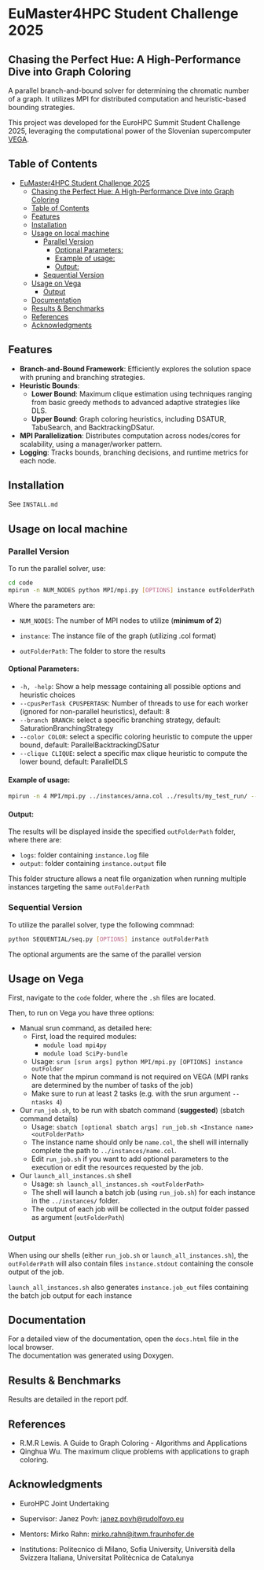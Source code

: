 # EuMaster4HPC Student Challenge 2025
## Chasing the Perfect Hue: A High-Performance Dive into Graph Coloring

A parallel branch-and-bound solver for determining the chromatic number of a graph. It utilizes MPI for distributed computation and heuristic-based bounding strategies.

This project was developed for the EuroHPC Summit Student Challenge 2025, leveraging the computational power of the Slovenian supercomputer [VEGA](https://izum.si/en/vega-en/).


## Table of Contents
- [EuMaster4HPC Student Challenge 2025](#eumaster4hpc-student-challenge-2025)
  - [Chasing the Perfect Hue: A High-Performance Dive into Graph Coloring](#chasing-the-perfect-hue-a-high-performance-dive-into-graph-coloring)
  - [Table of Contents](#table-of-contents)
  - [Features](#features)
  - [Installation](#installation)
  - [Usage on local machine](#usage-on-local-machine)
    - [Parallel Version](#parallel-version)
      - [Optional Parameters:](#optional-parameters)
      - [Example of usage:](#example-of-usage)
      - [Output:](#output)
    - [Sequential Version](#sequential-version)
  - [Usage on Vega](#usage-on-vega)
    - [Output](#output-1)
  - [Documentation](#documentation)
  - [Results \& Benchmarks](#results--benchmarks)
  - [References](#references)
  - [Acknowledgments](#acknowledgments)


## Features
- **Branch-and-Bound Framework**: Efficiently explores the solution space with pruning and branching strategies.
- **Heuristic Bounds**: 
  - **Lower Bound**: Maximum clique estimation using techniques ranging from basic greedy methods to advanced adaptive strategies like DLS.
  - **Upper Bound**: Graph coloring heuristics, including DSATUR, TabuSearch, and BacktrackingDSatur.
- **MPI Parallelization**: Distributes computation across nodes/cores for scalability, using a manager/worker pattern.
- **Logging**: Tracks bounds, branching decisions, and runtime metrics for each node.


## Installation

See ```INSTALL.md```

## Usage on local machine

### Parallel Version

To run the parallel solver, use:
   ```bash
   cd code
   mpirun -n NUM_NODES python MPI/mpi.py [OPTIONS] instance outFolderPath
   ```
   Where the parameters are:
   - ```NUM_NODES```: The number of MPI nodes to utilize (**minimum of 2**)
   - ```instance```: The instance file of the graph (utilizing .col format)

   - ```outFolderPath```: The folder to store the results

#### Optional Parameters:

   - ```-h, -help```: Show a help message containing all possible options and heuristic choices
   - ```--cpusPerTask CPUSPERTASK```: Number of threads to use for each worker (ignored for non-parallel heuristics), default: 8
   - ```--branch BRANCH```: select a specific branching strategy, default: SaturationBranchingStrategy
   - ```--color COLOR```: select a specific coloring heuristic to compute the upper bound, default: ParallelBacktrackingDSatur
   - ```--clique CLIQUE```: select a specific max clique heuristic to compute the lower bound, default: ParallelDLS

#### Example of usage:
```bash
mpirun -n 4 MPI/mpi.py ../instances/anna.col ../results/my_test_run/ --cpusPerTask 16 --branch SaturationBranchingStrategy --color ParallelBacktrackingDSatur --clique ParallelDLS
 ```

#### Output:
The results will be displayed inside the specified ```outFolderPath``` folder, where there are:

- ```logs```: folder containing ```instance.log``` file 
- ```output```: folder containing ```instance.output``` file

This folder structure allows a neat file organization when running multiple instances targeting the same ```outFolderPath``` 

### Sequential Version

To utilize the parallel solver, type the following commnad:
   ```bash
python SEQUENTIAL/seq.py [OPTIONS] instance outFolderPath
   ```

The optional arguments are the same of the parallel version

## Usage on Vega

First, navigate to the ```code``` folder, where the ```.sh``` files are located.

Then, to run on Vega you have three options:
- Manual srun command, as detailed <a link="https://en-vegadocs.vega.izum.si/first-job/">here</a>:
  - First, load the required modules:
    - ```module load mpi4py```
    - ```module load SciPy-bundle```
  - Usage: ```srun [srun args] python MPI/mpi.py [OPTIONS] instance outFolder```
  - Note that the mpirun command is not required on VEGA (MPI ranks are determined by the number of tasks of the job)
  - Make sure to run at least 2 tasks (e.g. with the srun argument ```--ntasks 4```)
- Our ```run_job.sh```, to be run with sbatch command (**suggested**) (<a link="https://en-vegadocs.vega.izum.si/first-job/">sbatch command details</a>)
  - Usage: ```sbatch [optional sbatch args] run_job.sh <Instance name> <outFolderPath>```
  - The instance name should only be ```name.col```, the shell will internally complete the path to ```../instances/name.col```.
  - Edit ```run_job.sh``` if you want to add optional parameters to the execution or edit the resources requested by the job.
- Our ```launch_all_instances.sh``` shell
  - Usage: ```sh launch_all_instances.sh <outFolderPath>```
  - The shell will launch a batch job (using ```run_job.sh```) for each instance in the ```../instances/``` folder.
  - The output of each job will be collected in the output folder passed as argument (```outFolderPath```)

### Output

When using our shells (either ```run_job.sh``` or ```launch_all_instances.sh```), the ```outFolderPath``` will also contain files ```instance.stdout``` containing the console output of the job.

```launch_all_instances.sh``` also generates ```instance.job_out``` files containing the batch job output for each instance 

## Documentation

For a detailed view of the documentation, open the ```docs.html``` file in the local browser. <br>
The documentation was generated using Doxygen.

## Results & Benchmarks

Results are detailed in the report pdf.

## References

- R.M.R Lewis. A Guide to Graph Coloring - Algorithms and Applications
- Qinghua Wu. The maximum clique problems with applications to graph coloring.

## Acknowledgments

- EuroHPC Joint Undertaking

- Supervisor: Janez Povh: <janez.povh@rudolfovo.eu>

- Mentors: Mirko Rahn: <mirko.rahn@itwm.fraunhofer.de>

- Institutions: Politecnico di Milano, Sofia University, Università della Svizzera Italiana, Universitat Politècnica de Catalunya

